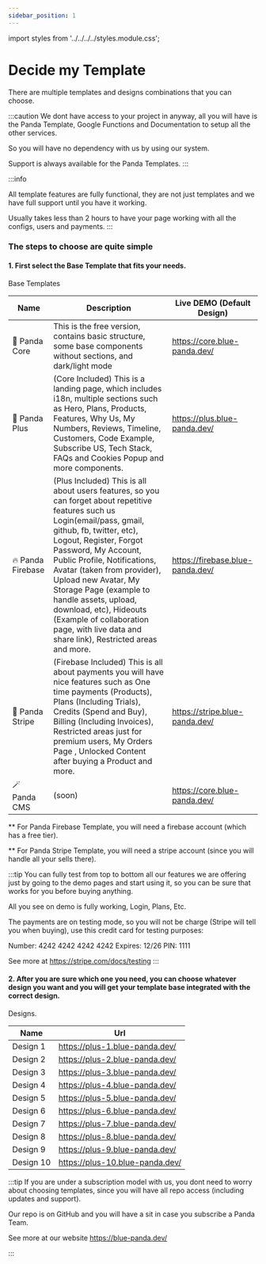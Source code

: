 ```yaml
---
sidebar_position: 1
---
```


import styles from '../../../../styles.module.css';

# Decide my Template 

There are multiple templates and designs combinations that you can choose.

:::caution
We dont have access to your project in anyway, all you will have is the Panda Template, Google Functions and Documentation to setup all the other services.

So you will have no dependency with us by using our system.

Support is  always available for the Panda Templates.
:::

:::info

All template features are fully functional, they are not just templates and we have full support until you have it working.

Usually takes less than 2 hours to have your page working with all the configs, users and payments.
:::

### The steps to choose are quite simple

#### 1. First select the Base Template that fits your needs.

Base Templates

| Name | Description | Live DEMO (Default Design)|
| ----------- | ----------- | ----- |
| 🚢 Panda Core| This is the free version, contains basic structure, some base components without sections, and dark/light mode | https://core.blue-panda.dev/ |
| 🚀 Panda Plus | (Core Included) This is a landing page, which includes i18n, multiple sections such as Hero, Plans, Products, Features, Why Us, My Numbers, Reviews, Timeline, Customers, Code Example, Subscribe US, Tech Stack, FAQs and Cookies Popup and more components.  | https://plus.blue-panda.dev/ |
| 🔥 Panda Firebase| (<span className={styles.yellow}>Plus Included</span>) This is all about users features, so you can forget about repetitive features such us Login(email/pass, gmail, github, fb, twitter, etc), Logout, Register, Forgot Password, My Account, Public Profile, Notifications, Avatar (taken from provider), Upload new Avatar, My Storage Page (example to handle assets, upload, download, etc), Hideouts (Example of collaboration page, with live data and share link), Restricted areas and more.  | https://firebase.blue-panda.dev/ |
| 🏦 Panda Stripe| (<span className={styles.orange}>Firebase Included</span>) This is all about payments you will have nice features such as One time payments (Products), Plans (Including Trials), Credits (Spend and Buy), Billing (Including Invoices), Restricted areas just for premium users, My Orders Page , Unlocked Content after buying a Product and more. | https://stripe.blue-panda.dev/ |
| 🪄 Panda CMS| (soon)| https://core.blue-panda.dev/ |


 \*\* For <span className={styles.orange}>Panda Firebase</span> Template, you will need a firebase account (which has a free tier).

 \*\* For <span className={styles.red}>Panda Stripe</span> Template, you will need a stripe account (since you will handle all your sells there).


:::tip
 You can fully test from top to bottom all our features we are offering just by going to the demo pages and start using it, so you can be sure that works for you before buying anything.

 All you see on demo is fully working, Login, Plans, Etc. 

The payments are on testing mode, so you will not be charge (Stripe will tell you when buying), use this credit card for testing purposes:

 Number: 4242 4242 4242 4242
 Expires: 12/26
 PIN: 1111

 See more at https://stripe.com/docs/testing
:::

#### 2. After you are sure which one you need, you can choose whatever design you want and you will get your template base integrated with the correct design.

Designs.

| Name | Url |
| ----------- | ----------- |
| Design 1| https://plus-1.blue-panda.dev/       |
| Design 2| https://plus-2.blue-panda.dev/        |
| Design 3| https://plus-3.blue-panda.dev/        |
| Design 4| https://plus-4.blue-panda.dev/        |
| Design 5| https://plus-5.blue-panda.dev/        |
| Design 6| https://plus-6.blue-panda.dev/        |
| Design 7| https://plus-7.blue-panda.dev/        |
| Design 8| https://plus-8.blue-panda.dev/        |
| Design 9| https://plus-9.blue-panda.dev/        |
| Design 10| https://plus-10.blue-panda.dev/        |


:::tip
If you are under a subscription model with us, you dont need to worry about choosing templates, since you will have all repo access (including updates and support).

Our repo is on GitHub and you will have a sit in case you subscribe a Panda Team.

See more at our website https://blue-panda.dev/

:::






